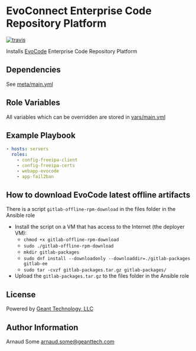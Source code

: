 EvoConnect Enterprise Code Repository Platform
=========
[![travis](https://travis-ci.com/robertdebock/ansible-role-nginx.svg?branch=master)](https://travis-ci.com/robertdebock/ansible-role-nginx)

Installs [EvoCode](https://about.gitlab.com/) Enterprise Code Repository Platform

Dependencies
------------

See [meta/main.yml](meta/main.yml)

Role Variables
--------------

All variables which can be overridden are stored in [vars/main.yml](vars/main.yml)

Example Playbook
----------------

```yml
- hosts: servers
  roles:
    - config-freeipa-client
    - config-freeipa-certs
    - webapp-evocode
    - app-fail2ban
```

How to download EvoCode latest offline artifacts
---------------------
There is a script `gitlab-offline-rpm-download` in the files folder in the Ansible role
- Install the script on a VM that has access to the Internet (the deployer VM):
    * ``chmod +x gitlab-offline-rpm-download``
    * ``sudo ./gitlab-offline-rpm-download``
    * ``mkdir gitlab-packages``
    * ``sudo dnf install --downloadonly --downloaddir=./gitlab-packages gitlab-ee``
    * ``sudo tar -cvzf gitlab-packages.tar.gz gitlab-packages/``
- Upload the `gitlab-packages.tar.gz` to the files folder in the Ansible role


License
-------

Powered by [Geant Technology, LLC](https://www.geanttech.com)

Author Information
------------------

Arnaud Some <arnaud.some@geanttech.com>